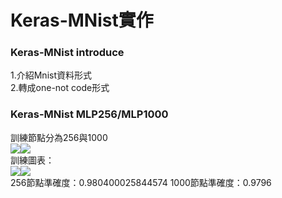 Keras-MNist實作
====
### Keras-MNist introduce
1.介紹Mnist資料形式<br>
2.轉成one-not code形式
### Keras-MNist MLP256/MLP1000
訓練節點分為256與1000<br>
<img src="https://github.com/buloobuloo/Mnist-keras-playground/blob/master/IMG/%E6%88%AA%E5%9C%96%202020-05-15%20%E4%B8%8B%E5%8D%882.31.25.png"><img src="https://github.com/buloobuloo/Mnist-keras-playground/blob/master/IMG/%E6%88%AA%E5%9C%96%202020-05-15%20%E4%B8%8B%E5%8D%883.13.03.png"><br>
訓練圖表：<br>
<img src="https://github.com/buloobuloo/Mnist-keras-playground/blob/master/IMG/%E6%88%AA%E5%9C%96%202020-05-15%20%E4%B8%8B%E5%8D%883.13.15.png"><img src="https://github.com/buloobuloo/Mnist-keras-playground/blob/master/IMG/%E6%88%AA%E5%9C%96%202020-05-15%20%E4%B8%8B%E5%8D%883.13.20.png"><br>
256節點準確度：0.980400025844574 1000節點準確度：0.9796
